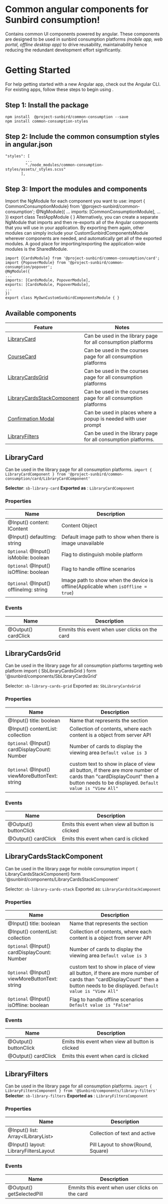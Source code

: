 # Common angular components for Sunbird consumption!
Contains common UI components powered by angular. These components are designed to be used in sunbird consumption platforms *(mobile app, web portal, offline desktop app)* to drive reusability, maintainability hence reducing the redundant development effort significantly.
# Getting Started
For help getting started with a new Angular app, check out the Angular CLI.
For existing apps, follow these steps to begin using .
## Step 1: Install the package
    npm install  @project-sunbird/common-consumption --save
    npm install common-consumption-styles
## Step 2: Include the common consumption styles in angular.json
    "styles": [
             ...
             "./node_modules/common-consumption-styles/assets/_styles.scss"
           ],
## Step 3: Import the modules and components
Import the NgModule for each component you want to use:
    import { CommonConsumptionModule} from '@project-sunbird/common-consumption';
        @NgModule({
        ...
        imports: [CommonConsumptionModule],
        ...
        })
        export class TestAppModule { }
 Alternatively, you can create a separate NgModule that imports and then re-exports all of the Angular components that you will use in your application.  By exporting them again, other modules can simply include your CustomSunbirdComponentsModule wherever components are needed,  and automatically get all of the exported modules. A good place for importing/exporting the application-wide modules is the SharedModule.
 
    import {CardsModule} from '@project-sunbird/common-consumption/card';
    import {PopoverModule} from '@project-sunbird/common-consumption/popover';
    @NgModule({
    ...
    imports: [CardsModule, PopoverModule],
    exports: [CardsModule, PopoverModule],
    ...
    })
    export class MyOwnCustomSunbirdComponentsModule { }
## Available components
| Feature | Notes|
|--|--|
|  [LibraryCard]([https://github.com/Sunbird-Ed/SunbirdEd-consumption-ngcomponents](https://github.com/Sunbird-Ed/SunbirdEd-consumption-ngcomponents)) | Can be used in the library page for all consumption platforms|
|  [CourseCard]([https://github.com/Sunbird-Ed/SunbirdEd-consumption-ngcomponents](https://github.com/Sunbird-Ed/SunbirdEd-consumption-ngcomponents)) | Can be used in the courses page for all consumption platforms|
|  [LibraryCardsGrid]([https://github.com/Sunbird-Ed/SunbirdEd-consumption-ngcomponents](https://github.com/Sunbird-Ed/SunbirdEd-consumption-ngcomponents)) | Can be used in the courses page for all consumption platforms|
|  [LibraryCardsStackComponent]([https://github.com/Sunbird-Ed/SunbirdEd-consumption-ngcomponents](https://github.com/Sunbird-Ed/SunbirdEd-consumption-ngcomponents)) | Can be used in the courses page for all consumption platforms|
|  [Confirmation Modal]([https://github.com/Sunbird-Ed/SunbirdEd-consumption-ngcomponents](https://github.com/Sunbird-Ed/SunbirdEd-consumption-ngcomponents)) | Can be used in places where a popup is needed with user prompt|
|  [LibraryFilters]([https://github.com/Sunbird-Ed/SunbirdEd-consumption-ngcomponents](https://github.com/Sunbird-Ed/SunbirdEd-consumption-ngcomponents)) | Can be used in the library page for all consumption platforms. |
## LibraryCard
Can be used in the library page for all consumption platforms. 
 `import { LibraryCardComponent } from '@project-sunbird/common-consumption/card/LibraryCardComponent'`
 
 **Selector**:   `sb-library-card`
**Exported as** : `LibraryCardComponent `
### Properties  
|Name| Description |  
|--|--|  
|@Input() content: IContent| Content Object |  
|@Input() defaultImg: string| Default image path to show when there is image unavailable |onText 
|`Optional` @Input() isMobile: boolean| Flag to distinguish mobile platform |  
|`Optional` @Input() isOffline: boolean| Flag to handle offline scenarios|  
|`Optional` @Input() offlineImg: string| Image path to show when the device is offline(Applicable when `isOffline = true`) |onText  
### Events
|Name| Description |  
|--|--|  
@Output() cardClick | Emmits this event when user clicks on the card
## LibraryCardsGrid
Can be used in the library page for all consumption platforms targetting web platform
    import { SbLibraryCardsGrid } form '@sunbird/components/SbLibraryCardsGrid'
    
Selector:  `sb-library-cards-grid`
Exported as:  `SbLibraryCardsGrid`
### Properties
|Name| Description |
|--|--|
|@Input() title: boolean| Name that represents the section |
|@Input() contentList: collection<content>| Collection of contents, where each content is a object from server API |
|`Optional` @Input() cardDisplayCount: Number| Number of cards to display the viewing area `Default value is 3`|
|`Optional` @Input() viewMoreButtonText: string| custom text to show in place of view all button, if there are more number of cards than "cardDisplayCount" then a button needs to be displayed. `Default value is "View All"`|
### Events
|Name| Description |
|--|--|
|@Output() buttonClick| Emits this event when view all button is clicked |
|@Output() cardClick| Emits this event when card is clicked |
## LibraryCardsStackComponent
Can be used in the library page for mobile consumption
    import { LibraryCardsStackComponent} form '@sunbird/components/LibraryCardsStackComponent'
    
Selector:  `sb-library-cards-stack`
Exported as:  `LibraryCardsStackComponent`
### Properties
|Name| Description |
|--|--|
|@Input() title: boolean| Name that represents the section |
|@Input() contentList: collection<content>| Collection of contents, where each content is a object from server API |
|`Optional` @Input() cardDisplayCount: Number| Number of cards to display the viewing area `Default value is 3`|
|`Optional` @Input() viewMoreButtonText: string| custom text to show in place of view all button, if there are more number of cards than "cardDisplayCount" then a button needs to be displayed. `Default value is "View All"`|
|`Optional` @Input() isOffline: boolean|Flag to handle offline scenarios `Default value is "False"`|
### Events
|Name| Description |
|--|--|
|@Output() buttonClick| Emits this event when view all button is clicked |
|@Output() cardClick| Emits this event when card is clicked |
  
## LibraryFilters
Can be used in the library page for all consumption platforms. 
 `import { LibraryFiltersComponent } from '@Sunbird/components/library-filters'`
 **Selector**:   `sb-library-filters`
**Exported as** : `LibraryFiltersComponent`
### Properties  
|Name| Description |  
|--|--|
|@Input() list: Array<<ILibraryList>ILibraryList>| Collection of text and active |  
|@Input() layout: LibraryFiltersLayout| Pill Layout to show(Round, Square)
### Events
|Name| Description |
|--|--|
@Output() getSelectedPill | Emmits this event when user clicks on the card